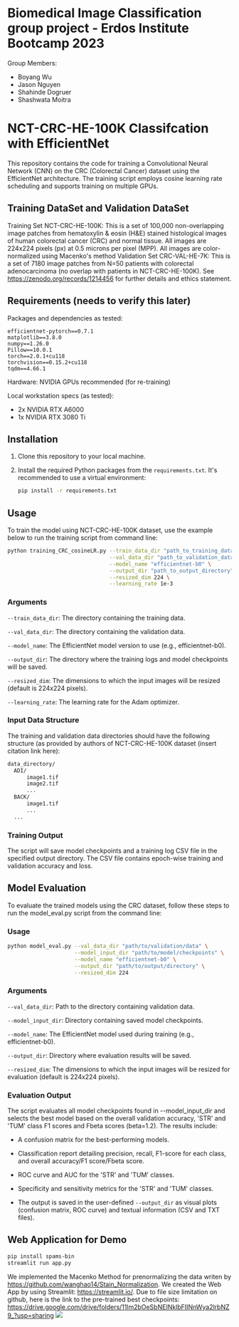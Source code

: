 # Biomedical Image Classification group project - Erdos Institute Bootcamp 2023  
Group Members:  
- Boyang Wu  
- Jason Nguyen  
- Shahinde Dogruer  
- Shashwata Moitra  



# NCT-CRC-HE-100K Classifcation with EfficientNet

This repository contains the code for training a Convolutional Neural Network (CNN) on the CRC (Colorectal Cancer) dataset using the EfficientNet architecture. The training script employs cosine learning rate scheduling and supports training on multiple GPUs.

## Training DataSet and Validation DataSet
Training Set NCT-CRC-HE-100K:
This is a set of 100,000 non-overlapping image patches from hematoxylin & eosin (H&E) stained histological images of human colorectal cancer (CRC) and normal tissue. All images are 224x224 pixels (px) at 0.5 microns per pixel (MPP). All images are color-normalized using Macenko's method
Validation Set CRC-VAL-HE-7K:
This is a set of 7180 image patches from N=50 patients with colorectal adenocarcinoma (no overlap with patients in NCT-CRC-HE-100K).
See https://zenodo.org/records/1214456 for further details and ethics statement.

## Requirements (needs to verify this later)

Packages and dependencies as tested:
```
efficientnet-pytorch==0.7.1
matplotlib==3.8.0
numpy==1.26.0
Pillow==10.0.1
torch==2.0.1+cu118
torchvision==0.15.2+cu118
tqdm==4.66.1
```
Hardware: NVIDIA GPUs recommended (for re-training)

Local workstation specs (as tested):
- 2x NVIDIA RTX A6000
- 1x NVIDIA RTX 3080 Ti

## Installation

1. Clone this repository to your local machine.
2. Install the required Python packages from the ```requirements.txt```. It's recommended to use a virtual environment:

   ```bash
   pip install -r requirements.txt
   ```
## Usage

To train the model using NCT-CRC-HE-100K dataset, use the example below to run the training script from command line:



  ```bash
  python training_CRC_cosineLR.py --train_data_dir "path_to_training_data" \
                                  --val_data_dir "path_to_validation_data" \
                                  --model_name "efficientnet-b0" \
                                  --output_dir "path_to_output_directory" \
                                  --resized_dim 224 \
                                  --learning_rate 1e-3
  
  ```
### Arguments
```--train_data_dir```: The directory containing the training data.

```--val_data_dir```: The directory containing the validation data.

```--model_name```: The EfficientNet model version to use (e.g., efficientnet-b0).

```--output_dir```: The directory where the training logs and model checkpoints will be saved.

```--resized_dim```: The dimensions to which the input images will be resized (default is 224x224 pixels).

```--learning_rate```: The learning rate for the Adam optimizer.

### Input Data Structure
The training and validation data directories should have the following structure (as provided by authors of NCT-CRC-HE-100K dataset (insert citation link here):
  ```bash
  data_directory/
    ADI/
        image1.tif
        image2.tif
        ...
    BACK/
        image1.tif
        ...
    ...
  ```

### Training Output
The script will save model checkpoints and a training log CSV file in the specified output directory. The CSV file contains epoch-wise training and validation accuracy and loss.

## Model Evaluation

To evaluate the trained models using the CRC dataset, follow these steps to run the model_eval.py script from the command line:

### Usage
```bash
python model_eval.py --val_data_dir "path/to/validation/data" \
                     --model_input_dir "path/to/model/checkpoints" \
                     --model_name "efficientnet-b0" \
                     --output_dir "path/to/output/directory" \
                     --resized_dim 224

```
### Arguments
```--val_data_dir```: Path to the directory containing validation data.

```--model_input_dir```: Directory containing saved model checkpoints.

```--model_name```: The EfficientNet model used during training (e.g., efficientnet-b0).

```--output_dir```: Directory where evaluation results will be saved.

```--resized_dim```: The dimensions to which the input images will be resized for evaluation (default is 224x224 pixels).
### Evaluation Output
The script evaluates all model checkpoints found in --model_input_dir and selects the best model based on the overall validation accuracy, 'STR' and 'TUM' class F1 scores and Fbeta scores (beta=1.2). The results include:

* A confusion matrix for the best-performing models.
  
* Classification report detailing precision, recall, F1-score for each class, and overall accuracy/F1 score/Fbeta score.

* ROC curve and AUC for the 'STR' and 'TUM' classes.

* Specificity and sensitivity metrics for the 'STR' and 'TUM' classes.

* The output is saved in the user-defined ```--output_dir``` as visual plots (confusion matrix, ROC curve) and textual information (CSV and TXT files).

## Web Application for Demo
```bash
pip install spams-bin
streamlit run app.py
```
We implemented the Macenko Method for prenormalizing the data writen by https://github.com/wanghao14/Stain_Normalization. We created the Web App by using Streamlit: https://streamlit.io/.
Due to file size limitation on github, here is the link to the pre-trained best checkpoints: https://drive.google.com/drive/folders/11lm2bOeSbNEINklbFIINnWya2lrbNZ9_?usp=sharing
![](webapp_demo.gif)
